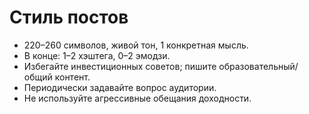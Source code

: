 # Стиль постов
- 220–260 символов, живой тон, 1 конкретная мысль.
- В конце: 1–2 хэштега, 0–2 эмодзи.
- Избегайте инвестиционных советов; пишите образовательный/общий контент.
- Периодически задавайте вопрос аудитории.
- Не используйте агрессивные обещания доходности.
